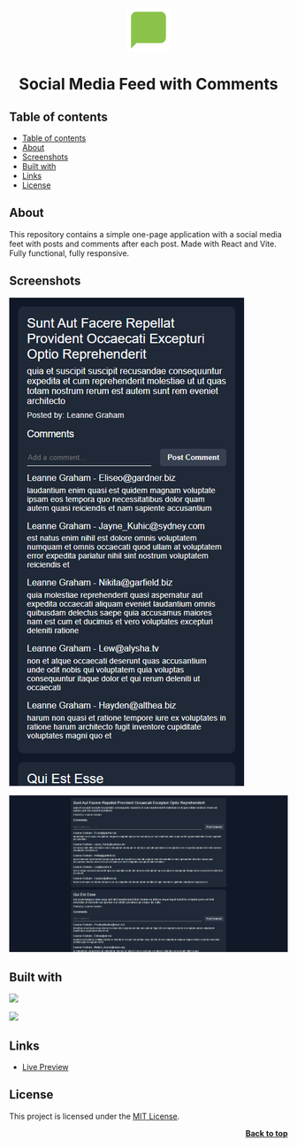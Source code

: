 <a name="readme-top"></a>

<div align="center">
    <a href="https://github.com/seesmof/">
        <img src="./public/logo.svg" alt="Logo" height="80">
    </a>

<h1 align="center">Social Media Feed with Comments</h1>
</div>

## Table of contents

- [Table of contents](#table-of-contents)
- [About](#about)
- [Screenshots](#screenshots)
- [Built with](#built-with)
- [Links](#links)
- [License](#license)

## About

This repository contains a simple one-page application with a social media feet with posts and comments after each post. Made with React and Vite. Fully functional, fully responsive.

## Screenshots

![](./public/mobile.png)

![](./public/desktop.png)

## Built with

![](https://img.shields.io/badge/React-20232A?style=for-the-badge&logo=react&logoColor=61DAFB)

![](https://img.shields.io/badge/CSS3-1572B6?style=for-the-badge&logo=css3&logoColor=white)

## Links

- [Live Preview](https://seesmof.github.io/robo-social-media-feed/)

## License

This project is licensed under the [MIT License](./LICENSE).

<p align="right"><a href="#readme-top"><strong>Back to top</strong></a></p>
